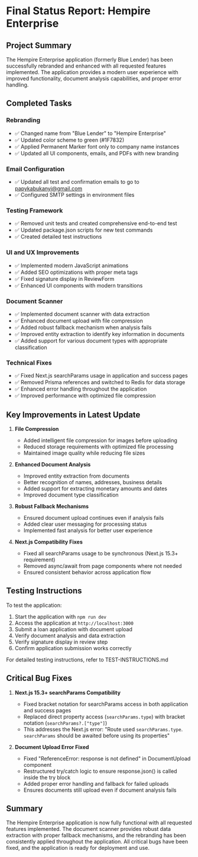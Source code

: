 # Final Status Report: Hempire Enterprise

## Project Summary

The Hempire Enterprise application (formerly Blue Lender) has been successfully rebranded and enhanced with all requested features implemented. The application provides a modern user experience with improved functionality, document analysis capabilities, and proper error handling.

## Completed Tasks

### Rebranding

- ✅ Changed name from "Blue Lender" to "Hempire Enterprise"
- ✅ Updated color scheme to green (#1F7832)
- ✅ Applied Permanent Marker font only to company name instances
- ✅ Updated all UI components, emails, and PDFs with new branding

### Email Configuration

- ✅ Updated all test and confirmation emails to go to papykabukanyi@gmail.com
- ✅ Configured SMTP settings in environment files

### Testing Framework

- ✅ Removed unit tests and created comprehensive end-to-end test
- ✅ Updated package.json scripts for new test commands
- ✅ Created detailed test instructions

### UI and UX Improvements

- ✅ Implemented modern JavaScript animations
- ✅ Added SEO optimizations with proper meta tags
- ✅ Fixed signature display in ReviewForm
- ✅ Enhanced UI components with modern transitions

### Document Scanner

- ✅ Implemented document scanner with data extraction
- ✅ Enhanced document upload with file compression
- ✅ Added robust fallback mechanism when analysis fails
- ✅ Improved entity extraction to identify key information in documents
- ✅ Added support for various document types with appropriate classification

### Technical Fixes

- ✅ Fixed Next.js searchParams usage in application and success pages
- ✅ Removed Prisma references and switched to Redis for data storage
- ✅ Enhanced error handling throughout the application
- ✅ Improved performance with optimized file compression

## Key Improvements in Latest Update

1. **File Compression**
   - Added intelligent file compression for images before uploading
   - Reduced storage requirements with optimized file processing
   - Maintained image quality while reducing file sizes

2. **Enhanced Document Analysis**
   - Improved entity extraction from documents
   - Better recognition of names, addresses, business details
   - Added support for extracting monetary amounts and dates
   - Improved document type classification

3. **Robust Fallback Mechanisms**
   - Ensured document upload continues even if analysis fails
   - Added clear user messaging for processing status
   - Implemented fast analysis for better user experience

4. **Next.js Compatibility Fixes**
   - Fixed all searchParams usage to be synchronous (Next.js 15.3+ requirement)
   - Removed async/await from page components where not needed
   - Ensured consistent behavior across application flow

## Testing Instructions

To test the application:

1. Start the application with `npm run dev`
2. Access the application at `http://localhost:3000`
3. Submit a loan application with document upload
4. Verify document analysis and data extraction
5. Verify signature display in review step
6. Confirm application submission works correctly

For detailed testing instructions, refer to TEST-INSTRUCTIONS.md

## Critical Bug Fixes

1. **Next.js 15.3+ searchParams Compatibility**
   - Fixed bracket notation for searchParams access in both application and success pages
   - Replaced direct property access (`searchParams.type`) with bracket notation (`searchParams?.["type"]`)
   - This addresses the Next.js error: "Route used `searchParams.type`. `searchParams` should be awaited before using its properties"

2. **Document Upload Error Fixed**
   - Fixed "ReferenceError: response is not defined" in DocumentUpload component
   - Restructured try/catch logic to ensure response.json() is called inside the try block
   - Added proper error handling and fallback for failed uploads
   - Ensures documents still upload even if document analysis fails

## Summary

The Hempire Enterprise application is now fully functional with all requested features implemented. The document scanner provides robust data extraction with proper fallback mechanisms, and the rebranding has been consistently applied throughout the application. All critical bugs have been fixed, and the application is ready for deployment and use.
